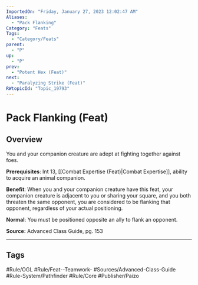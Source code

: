 ```yaml
---
ImportedOn: "Friday, January 27, 2023 12:02:47 AM"
Aliases:
  - "Pack Flanking"
Category: "Feats"
Tags:
  - "Category/Feats"
parent:
  - "P"
up:
  - "P"
prev:
  - "Potent Hex (Feat)"
next:
  - "Paralyzing Strike (Feat)"
RWtopicId: "Topic_19793"
---
```

# Pack Flanking (Feat)
## Overview
You and your companion creature are adept at fighting together against foes.

**Prerequisites**: Int 13, [[Combat Expertise (Feat)|Combat Expertise]], ability to acquire an animal companion.

**Benefit**: When you and your companion creature have this feat, your companion creature is adjacent to you or sharing your square, and you both threaten the same opponent, you are considered to be flanking that opponent, regardless of your actual positioning.

**Normal**: You must be positioned opposite an ally to flank an opponent.

**Source:** Advanced Class Guide, pg. 153


---
## Tags
#Rule/OGL #Rule/Feat--Teamwork- #Sources/Advanced-Class-Guide #Rule-System/Pathfinder #Rule/Core #Publisher/Paizo

